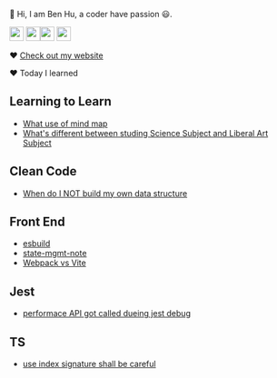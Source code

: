 <p>👋 Hi, I am Ben Hu, a coder have passion 😃.</p>
<p><a href="https://twitter.com/re4388"><img src="https://img.shields.io/badge/twitter-%231DA1F2.svg?&style=for-the-badge&logo=twitter&logoColor=white" height=25></a> <a href="https://www.linkedin.com/in/pinweihu/"><img src="https://img.shields.io/badge/linkedin-%230077B5.svg?&style=for-the-badge&logo=linkedin&logoColor=white" height=25></a><a href="https://medium.com/@hupinwei"><img src="https://img.shields.io/badge/medium-%2312100E.svg?&style=for-the-badge&logo=medium&logoColor=white" height=25></a> <a href="https://dev.to/re4388"><img src="https://img.shields.io/badge/DEV.TO-%230A0A0A.svg?&style=for-the-badge&logo=dev-dot-to&logoColor=white" height=25></a></p>
<p>❤ <a href="https://ben-notes.vercel.app/#/repos">Check out my website</a></p>
<p>❤ Today I learned</p>
<h2>Learning to Learn</h2>
<ul>
<li><a href="https://github.com/re4388/til/blob/master/Learning%20to%20Learn/What%20use%20of%20mind%20map.md">What use of mind map</a></li>
<li><a href="https://github.com/re4388/til/blob/master/Learning%20to%20Learn/What's%20different%20between%20studing%20Science%20Subject%20and%20Liberal%20Art%20Subject.md">What's different between studing Science Subject and Liberal Art Subject</a></li>
</ul>
<h2>Clean Code</h2>
<ul>
<li><a href="https://github.com/re4388/til/blob/master/Clean%20Code/When%20do%20I%20NOT%20build%20my%20own%20data%20structure.md">When do I NOT build my own data structure</a></li>
</ul>
<h2>Front End</h2>
<ul>
<li><a href="https://github.com/re4388/til/blob/master/Front%20End/esbuild.md">esbuild</a></li>
<li><a href="https://github.com/re4388/til/blob/master/Front%20End/state-mgmt-note.md">state-mgmt-note</a></li>
<li><a href="https://github.com/re4388/til/blob/master/Front%20End/Webpack%20vs%20Vite.md">Webpack vs Vite</a></li>
</ul>
<h2>Jest</h2>
<ul>
<li><a href="https://github.com/re4388/til/blob/master/Jest/performace%20API%20got%20called%20dueing%20jest%20debug.md">performace API got called dueing jest debug</a></li>
</ul>
<h2>TS</h2>
<ul>
<li><a href="https://github.com/re4388/til/blob/master/TS/use%20index%20signature%20shall%20be%20careful%20.md">use index signature shall be careful </a></li>
</ul>
